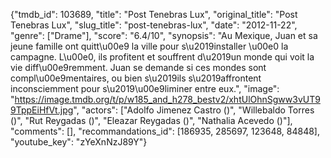 {"tmdb_id": 103689, "title": "Post Tenebras Lux", "original_title": "Post Tenebras Lux", "slug_title": "post-tenebras-lux", "date": "2012-11-22", "genre": ["Drame"], "score": "6.4/10", "synopsis": "Au Mexique, Juan et sa jeune famille ont quitt\u00e9 la ville pour s\u2019installer \u00e0 la campagne. L\u00e0, ils profitent et souffrent d\u2019un monde qui voit la vie diff\u00e9remment. Juan se demande si ces mondes sont compl\u00e9mentaires, ou bien s\u2019ils s\u2019affrontent inconsciemment pour s\u2019\u00e9liminer entre eux.", "image": "https://image.tmdb.org/t/p/w185_and_h278_bestv2/xhtUlOhnSgww3vUT99TppEiHfVt.jpg", "actors": ["Adolfo Jimenez Castro ()", "Willebaldo Torres ()", "Rut Reygadas ()", "Eleazar Reygadas ()", "Nathalia Acevedo ()"], "comments": [], "recommandations_id": [186935, 285697, 123648, 84848], "youtube_key": "zYeXnNzJ89Y"}